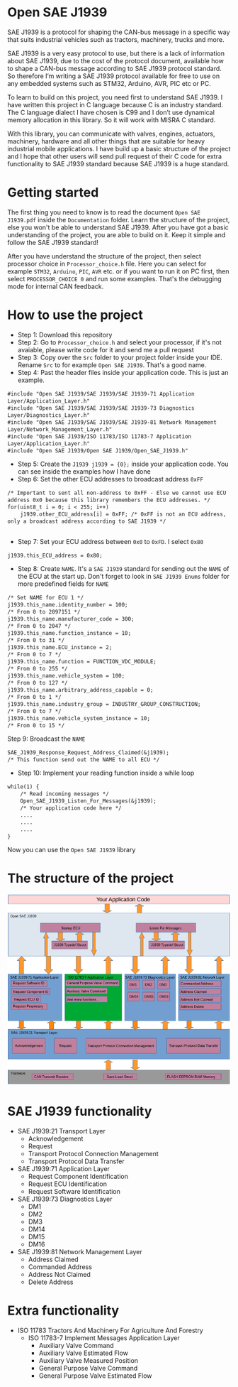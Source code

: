 # Open SAE J1939

SAE J1939 is a protocol for shaping the CAN-bus message in a specific way that suits industrial vehicles such as tractors, machinery, trucks and more.

SAE J1939 is a very easy protocol to use, but there is a lack of information about SAE J1939, due to the cost of the protocol document, available how to shape a CAN-bus message according to SAE J1939 protocol standard. So therefore I’m writing a SAE J1939 protocol available for free to use on any embedded systems such as STM32, Arduino, AVR, PIC etc or PC.

To learn to build on this project, you need first to understand SAE J1939. I have written this project in C language because C is an industry standard. The C language dialect I have chosen is C99 and I don’t use dynamical memory allocation in this library. So it will work with MISRA C standard.

With this library, you can communicate with valves, engines, actuators, machinery, hardware and all other things that are suitable for heavy industrial mobile applications. I have build up a basic structure of the project and I hope that other users will send pull request of their C code for extra functionality to SAE J1939 standard because SAE J1939 is a huge standard. 

# Getting started

The first thing you need to know is to read the document `Open SAE J1939.pdf` inside the `Documentation` folder.
Learn the structure of the project, else you won't be able to understand SAE J1939. 
After you have got a basic understanding of the project, you are able to build on it. Keep it simple and follow the 
SAE J1939 standard!

After you have understand the structure of the project, then select processor choice in `Processor_choice.h` file.
Here you can select for example `STM32`, `Arduino`, `PIC`, `AVR` etc. or if you want to run it on PC first, then select `PROCESSOR_CHOICE 0` and run some examples.
That's the debugging mode for internal CAN feedback.

# How to use the project

 - Step 1: Download this repository
 - Step 2: Go to `Processor_choice.h` and select your processor, if it's not avaiable, please write code for it and send me a pull request
 - Step 3: Copy over the `Src` folder to your project folder inside your IDE. Rename `Src` to for example `Open SAE J1939`. That's a good name.
 - Step 4: Past the header files inside your application code. This is just an example.
```
#include "Open SAE J1939/SAE J1939/SAE J1939-71 Application Layer/Application_Layer.h"
#include "Open SAE J1939/SAE J1939/SAE J1939-73 Diagnostics Layer/Diagnostics_Layer.h"
#include "Open SAE J1939/SAE J1939/SAE J1939-81 Network Management Layer/Network_Management_Layer.h"
#include "Open SAE J1939/ISO 11783/ISO 11783-7 Application Layer/Application_Layer.h"
#include "Open SAE J1939/Open SAE J1939/Open_SAE_J1939.h"
```
 - Step 5: Create the `J1939 j1939 = {0};` inside your application code. You can see inside the examples how I have done
 - Step 6: Set the other ECU addresses to broadcast address `0xFF`
```
/* Important to sent all non-address to 0xFF - Else we cannot use ECU address 0x0 because this library remembers the ECU addresses. */
for(uint8_t i = 0; i < 255; i++)
	j1939.other_ECU_address[i] = 0xFF; /* 0xFF is not an ECU address, only a broadcast address according to SAE J1939 */
	
```
- Step 7: Set your ECU address between `0x0` to `0xFD`. I select `0x80`
```
j1939.this_ECU_address = 0x80;
```
- Step 8: Create `NAME`. It's a `SAE J1939` standard for sending out the `NAME` of the ECU at the start up. Don't forget to look in `SAE J1939 Enums` folder for more predefined fields for `NAME` 
```
/* Set NAME for ECU 1 */
j1939.this_name.identity_number = 100;                                          /* From 0 to 2097151 */
j1939.this_name.manufacturer_code = 300;                                        /* From 0 to 2047 */
j1939.this_name.function_instance = 10;                                         /* From 0 to 31 */
j1939.this_name.ECU_instance = 2;                                               /* From 0 to 7 */
j1939.this_name.function = FUNCTION_VDC_MODULE;                                 /* From 0 to 255 */
j1939.this_name.vehicle_system = 100;                                           /* From 0 to 127 */
j1939.this_name.arbitrary_address_capable = 0;                                  /* From 0 to 1 */
j1939.this_name.industry_group = INDUSTRY_GROUP_CONSTRUCTION;                   /* From 0 to 7 */
j1939.this_name.vehicle_system_instance = 10;                                   /* From 0 to 15 */
```
Step 9: Broadcast the `NAME`
```
SAE_J1939_Response_Request_Address_Claimed(&j1939);                             /* This function send out the NAME to all ECU */
```
- Step 10: Implement your reading function inside a while loop
```
while(1) {
	/* Read incoming messages */
	Open_SAE_J1939_Listen_For_Messages(&j1939);
	/* Your application code here */
	....
	....
	....
}
```
Now you can use the `Open SAE J1939` library

# The structure of the project

![a](https://raw.githubusercontent.com/DanielMartensson/Open-SAE-J1939/main/Src/Documentation/Pictures/Project%20structure.png)

# SAE J1939 functionality
 - SAE J1939:21 Transport Layer
 	- Acknowledgement
 	- Request
 	- Transport Protocol Connection Management
 	- Transport Protocol Data Transfer
 - SAE J1939:71 Application Layer
 	- Request Component Identification
 	- Request ECU Identification
 	- Request Software Identification
 - SAE J1939:73 Diagnostics Layer
 	- DM1
 	- DM2
 	- DM3
 	- DM14
 	- DM15
 	- DM16
 - SAE J1939:81 Network Management Layer
 	- Address Claimed
 	- Commanded Address
 	- Address Not Claimed
 	- Delete Address
 
# Extra functionality
 - ISO 11783 Tractors And Machinery For Agriculture And Forestry
 	- ISO 11783-7 Implement Messages Application Layer
 		- Auxiliary Valve Command
 		- Auxiliary Valve Estimated Flow
 		- Auxiliary Valve Measured Position
 		- General Purpose Valve Command
 		- General Purpose Valve Estimated Flow
 	
